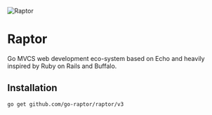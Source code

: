 ![Raptor](https://static.husak.me/img/raptor/logo2.png)

# Raptor

Go MVCS web development eco-system based on Echo and heavily inspired by Ruby on Rails and Buffalo.

## Installation

`go get github.com/go-raptor/raptor/v3`

